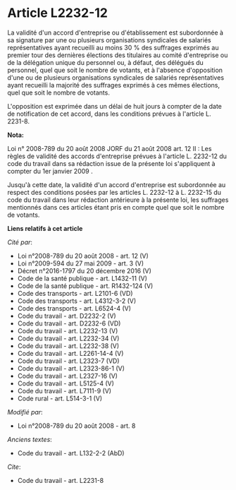 # Article L2232-12

La validité d'un accord d'entreprise ou d'établissement est subordonnée à sa signature par une ou plusieurs organisations
syndicales de salariés représentatives ayant recueilli au moins 30 % des suffrages exprimés au premier tour des dernières
élections des titulaires au comité d'entreprise ou de la délégation unique du personnel ou, à défaut, des délégués du
personnel, quel que soit le nombre de votants, et à l'absence d'opposition d'une ou de plusieurs organisations syndicales de
salariés représentatives ayant recueilli la majorité des suffrages exprimés à ces mêmes élections, quel que soit le nombre de
votants.

L'opposition est exprimée dans un délai de huit jours à compter de la date de notification de cet accord, dans les conditions
prévues à l'article L. 2231-8.

**Nota:**

Loi n° 2008-789 du 20 août 2008 JORF du 21 août 2008 art. 12 II : Les règles de validité des accords d'entreprise prévues à
l'article L. 2232-12 du code du travail dans sa rédaction issue de la présente loi s'appliquent à compter du 1er janvier 2009
.

Jusqu'à cette date, la validité d'un accord d'entreprise est subordonnée au respect des conditions posées par les articles L.
2232-12 à L. 2232-15 du code du travail dans leur rédaction antérieure à la présente loi, les suffrages mentionnés dans ces
articles étant pris en compte quel que soit le nombre de votants.

**Liens relatifs à cet article**

_Cité par_:

  - Loi n°2008-789 du 20 août 2008 - art. 12 (V)
  - Loi n°2009-594 du 27 mai 2009 - art. 3 (V)
  - Décret n°2016-1797 du 20 décembre 2016 (V)
  - Code de la santé publique - art. L1432-11 (V)
  - Code de la santé publique - art. R1432-124 (V)
  - Code des transports - art. L2101-6 (VD)
  - Code des transports - art. L4312-3-2 (V)
  - Code des transports - art. L6524-4 (V)
  - Code du travail - art. D2232-2 (V)
  - Code du travail - art. D2232-6 (VD)
  - Code du travail - art. L2232-13 (V)
  - Code du travail - art. L2232-34 (V)
  - Code du travail - art. L2232-38 (V)
  - Code du travail - art. L2261-14-4 (V)
  - Code du travail - art. L2323-7 (VD)
  - Code du travail - art. L2323-86-1 (V)
  - Code du travail - art. L2327-16 (V)
  - Code du travail - art. L5125-4 (V)
  - Code du travail - art. L7111-9 (V)
  - Code rural - art. L514-3-1 (V)

_Modifié par_:

  - Loi n°2008-789 du 20 août 2008 - art. 8

_Anciens textes_:

  - Code du travail - art. L132-2-2 (AbD)

_Cite_:

  - Code du travail - art. L2231-8

